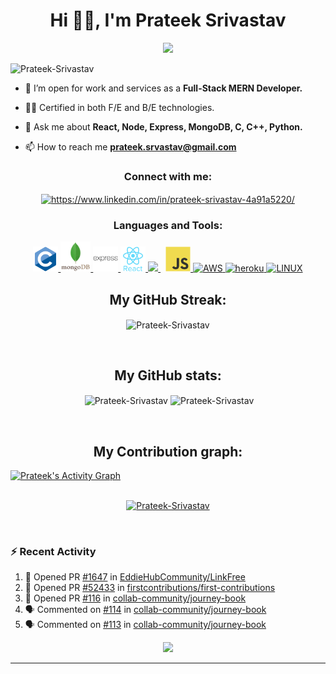 <h1 align="center">Hi 🙋‍♂️, I'm Prateek Srivastav</h1>
<p align="center">
  <a href="https://github.com/DenverCoder1/readme-typing-svg"><img src="https://readme-typing-svg.herokuapp.com/?lines=A%20Full-Stack%20MERN%20developer,;A%20tech%20enthusiast,;Always%20learning%20new%20things.&font=Fira%20Code&center=true&width=440&height=45&color=D93A7C&vCenter=true&size=24"></a>
</p>
<p align="left"> <img src="https://komarev.com/ghpvc/?username=Prateek-Srivastav&label=Profile%20views&color=0e75b6&style=flat" alt="Prateek-Srivastav" /> </p>

- 🌱 I’m open for work and services as a **Full-Stack MERN Developer.**

- 👨‍💻 Certified in both F/E and B/E technologies.

- 💬 Ask me about **React, Node, Express, MongoDB, C, C++, Python.**

- 📫 How to reach me **prateek.srvastav@gmail.com**

<h3 align="center">Connect with me:</h3>
<p align="center">
<a href="https://www.linkedin.com/in/prateek-srivastav-4a91a5220/" target="blank"><img align="center" src="https://raw.githubusercontent.com/rahuldkjain/github-profile-readme-generator/master/src/images/icons/Social/linked-in-alt.svg" alt="https://www.linkedin.com/in/prateek-srivastav-4a91a5220/" height="30" width="40" /></a>
</p>

<h3 align="center">Languages and Tools:</h3>
<p align="center"> 
 <a href="https://www.cprogramming.com/" target="_blank"> <img src="https://raw.githubusercontent.com/devicons/devicon/master/icons/c/c-original.svg" alt="c" width="40" height="40"/> </a> 
<a href="https://www.mongodb.com/" target="_blank"> <img src="https://raw.githubusercontent.com/devicons/devicon/master/icons/mongodb/mongodb-original-wordmark.svg" alt="mongodb" width="48" height="48"/> </a> 
<a href="https://expressjs.com" target="_blank"> <img src="https://raw.githubusercontent.com/devicons/devicon/master/icons/express/express-original-wordmark.svg" alt="express" width="40" height="40"/> </a>
<a href="https://reactjs.org/" target="_blank"> <img src="https://raw.githubusercontent.com/devicons/devicon/master/icons/react/react-original-wordmark.svg" alt="react" width="40" height="40"/> </a> 
<a style="padding-right:8px;" href="https://nodejs.org" target="_blank"> <img src="https://img.icons8.com/color/48/000000/nodejs.png"/> </a> 
<a href="https://developer.mozilla.org/en-US/docs/Web/JavaScript" target="_blank"> <img src="https://raw.githubusercontent.com/devicons/devicon/master/icons/javascript/javascript-original.svg" alt="javascript" width="40" height="40"/> </a> 
<a href="https://aws.amazon.com/?nc2=h_lg" target="_blank"> <img src="https://www.illumina.com/content/dam/illumina-marketing/images/company/doing-business/aws-logo-web-graphic.jpg" alt="AWS" width="40" height="40"/> </a> 
<a href="https://heroku.com" target="_blank"> <img src="https://www.vectorlogo.zone/logos/heroku/heroku-icon.svg" alt="heroku" width="40" height="40"/> </a> 
<a href="https://www.linux.org/" target="_blank"> <img src="https://1000logos.net/wp-content/uploads/2017/03/LINUX-LOGO.png" alt="LINUX" width="40" height="40"/> </a> 
  
</p>


<h2 align="center"> My GitHub Streak:</h2>
<p align="center"><img align="center" src="https://github-readme-streak-stats.herokuapp.com/?user=Prateek-Srivastav&theme=radical" alt="Prateek-Srivastav" /></p><br/>
<!-- //algolia  -->
<h2 align="center"> My GitHub stats:</h2>
<p align="center" >&nbsp;<img align="center" src="https://github-readme-stats.vercel.app/api?username=Prateek-Srivastav&show_icons=true&locale=en&theme=radical" alt="Prateek-Srivastav" />
<img align="center" margin="0.5rem" src="https://github-readme-stats.vercel.app/api/top-langs?username=Prateek-Srivastav&show_icons=true&locale=en&layout=compact&theme=radical" alt="Prateek-Srivastav" /></p>
<br/>
<h2 align="center"> My Contribution graph:</h2>
<a href="https://github.com/Prateek-Srivastav/github-readme-activity-graph"><img alt="Prateek's Activity Graph" src="https://activity-graph.herokuapp.com/graph?username=Prateek-Srivastav&bg_color=141321&color=D93A7C&line=F85D7F&point=F1E05A" /></a>


 <br/>
<br/>
<p align="center"> <a href="https://github.com/ryo-ma/github-profile-trophy"><img src="https://github-profile-trophy.vercel.app/?username=Prateek-Srivastav&column=6&margin-w=10&margin-h=10&theme=radical" alt="Prateek-Srivastav" /></a> </p>
<br/>

### :zap: Recent Activity

<!--START_SECTION:activity-->
1. 💪 Opened PR [#1647](https://github.com/EddieHubCommunity/LinkFree/pull/1647) in [EddieHubCommunity/LinkFree](https://github.com/EddieHubCommunity/LinkFree)
2. 💪 Opened PR [#52433](https://github.com/firstcontributions/first-contributions/pull/52433) in [firstcontributions/first-contributions](https://github.com/firstcontributions/first-contributions)
3. 💪 Opened PR [#116](https://github.com/collab-community/journey-book/pull/116) in [collab-community/journey-book](https://github.com/collab-community/journey-book)
4. 🗣 Commented on [#114](https://github.com/collab-community/journey-book/issues/114) in [collab-community/journey-book](https://github.com/collab-community/journey-book)
5. 🗣 Commented on [#113](https://github.com/collab-community/journey-book/issues/113) in [collab-community/journey-book](https://github.com/collab-community/journey-book)
<!--END_SECTION:activity-->

<p align="center">
  <a href="https://github.com/DenverCoder1/readme-typing-svg"><img src="https://readme-typing-svg.herokuapp.com/?lines=See%20you%20next%20time🤗.&font=Fira%20Code&center=true&width=440&height=45&color=D93A7C&vCenter=true&size=24"></a>
</p>
<hr/>



